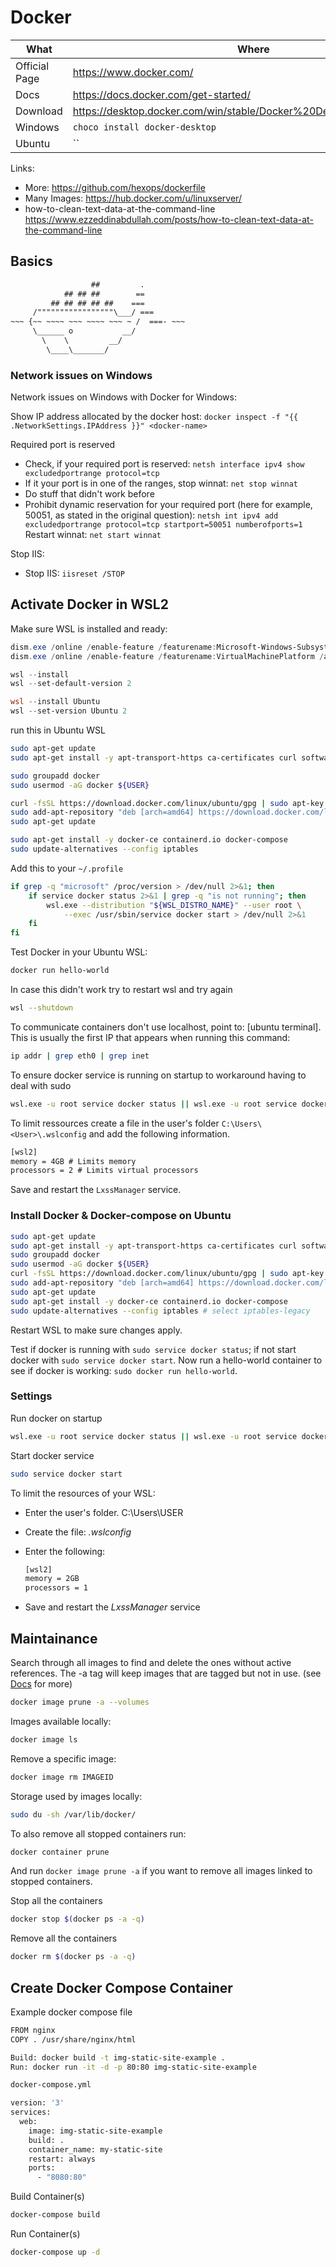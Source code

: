 # Docker

| What          | Where                                                                    |
| ------------- | ------------------------------------------------------------------------ |
| Official Page | <https://www.docker.com/>                                                |
| Docs          | <https://docs.docker.com/get-started/>                                   |
| Download      | <https://desktop.docker.com/win/stable/Docker%20Desktop%20Installer.exe> |
| Windows       | `choco install docker-desktop`                                           |
| Ubuntu        | ``                                                                       |

Links:

- More: <https://github.com/hexops/dockerfile>
- Many Images: <https://hub.docker.com/u/linuxserver/>
- how-to-clean-text-data-at-the-command-line <https://www.ezzeddinabdullah.com/posts/how-to-clean-text-data-at-the-command-line>

## Basics

``` txt
                  ##         .
            ## ## ##        ==
         ## ## ## ## ##    ===
     /"""""""""""""""""\___/ ===
~~~ {~~ ~~~~ ~~~ ~~~~ ~~~ ~ /  ===- ~~~
     \______ o           __/
       \    \         __/
        \____\_______/
```

### Network issues on Windows

Network issues on Windows with Docker for Windows:

Show IP address allocated by the docker host: ```docker inspect -f "{{ .NetworkSettings.IPAddress }}" <docker-name>```

Required port is reserved

- Check, if your required port is reserved: ```netsh interface ipv4 show excludedportrange protocol=tcp```
- If it your port is in one of the ranges, stop winnat: ```net stop winnat```
- Do stuff that didn't work before
- Prohibit dynamic reservation for your required port (here for example, 50051, as stated in the original question): ```netsh int ipv4 add excludedportrange protocol=tcp startport=50051 numberofports=1```
Restart winnat: ```net start winnat```

Stop IIS:

- Stop IIS: ```iisreset /STOP```

## Activate Docker in WSL2

Make sure WSL is installed and ready:

``` ps1
dism.exe /online /enable-feature /featurename:Microsoft-Windows-Subsystem-Linux /all /norestart
dism.exe /online /enable-feature /featurename:VirtualMachinePlatform /all /norestart

wsl --install
wsl --set-default-version 2

wsl --install Ubuntu
wsl --set-version Ubuntu 2
```

run this in Ubuntu WSL

``` sh
sudo apt-get update
sudo apt-get install -y apt-transport-https ca-certificates curl software-properties-common libssl-dev libffi-dev git wget nano

sudo groupadd docker
sudo usermod -aG docker ${USER}

curl -fsSL https://download.docker.com/linux/ubuntu/gpg | sudo apt-key add -
sudo add-apt-repository "deb [arch=amd64] https://download.docker.com/linux/ubuntu $(lsb_release -cs) stable"
sudo apt-get update

sudo apt-get install -y docker-ce containerd.io docker-compose
sudo update-alternatives --config iptables
```

Add this to your `~/.profile`

```sh
if grep -q "microsoft" /proc/version > /dev/null 2>&1; then
    if service docker status 2>&1 | grep -q "is not running"; then
        wsl.exe --distribution "${WSL_DISTRO_NAME}" --user root \
            --exec /usr/sbin/service docker start > /dev/null 2>&1
    fi
fi
```

Test Docker in your Ubuntu WSL:

```sh
docker run hello-world
```

In case this didn't work try to restart wsl and try again

```sh
wsl --shutdown
```

To communicate containers don't use localhost, point to: [ubuntu terminal]. This is usually the first IP that appears when running this command:

```sh
ip addr | grep eth0 | grep inet
```

To ensure docker service is running on startup to workaround having to deal with sudo

```sh
wsl.exe -u root service docker status || wsl.exe -u root service docker start
```

To limit ressources create a file in the user's folder `C:\Users\<User>\.wslconfig` and add the following information.

```txt
[wsl2]
memory = 4GB # Limits memory
processors = 2 # Limits virtual processors
```

Save and restart the `LxssManager` service.

### Install Docker & Docker-compose on Ubuntu

``` sh
sudo apt-get update
sudo apt-get install -y apt-transport-https ca-certificates curl software-properties-common libssl-dev libffi-dev git wget nano
sudo groupadd docker
sudo usermod -aG docker ${USER}
curl -fsSL https://download.docker.com/linux/ubuntu/gpg | sudo apt-key add -
sudo add-apt-repository "deb [arch=amd64] https://download.docker.com/linux/ubuntu $(lsb_release -cs) stable"
sudo apt-get update
sudo apt-get install -y docker-ce containerd.io docker-compose
sudo update-alternatives --config iptables # select iptables-legacy
```

Restart WSL to make sure changes apply.

Test if docker is running with ```sudo service docker status```; if not start docker with ```sudo service docker start```. Now run a hello-world container to see if docker is working: ```sudo docker run hello-world```.

### Settings

Run docker on startup

``` sh
wsl.exe -u root service docker status || wsl.exe -u root service docker start
```

Start docker service

``` sh
sudo service docker start
```

To limit the resources of your WSL:

- Enter the user's folder. C:\Users\USER
- Create the file: *.wslconfig*
- Enter the following:
  
    ``` txt
    [wsl2]
    memory = 2GB
    processors = 1
    ```

- Save and restart the *LxssManager* service

## Maintainance

Search through all images to find and delete the ones without active references.
The -a tag will keep images that are tagged but not in use. (see [Docs](https://docs.docker.com/engine/reference/commandline/image_prune/) for more)

``` sh
docker image prune -a --volumes
```

Images available locally:

``` sh
docker image ls
```

Remove a specific image:

``` sh
docker image rm IMAGEID
```

Storage used by images locally:

``` sh
sudo du -sh /var/lib/docker/
```

To also remove all stopped containers run:

``` sh
docker container prune
```

And run ```docker image prune -a``` if you want to remove all images linked to stopped containers.


Stop all the containers

``` sh
docker stop $(docker ps -a -q)
```

Remove all the containers

``` sh
docker rm $(docker ps -a -q)
```

## Create Docker Compose Container

Example docker compose file

```sh
FROM nginx
COPY . /usr/share/nginx/html

Build: docker build -t img-static-site-example .
Run: docker run -it -d -p 80:80 img-static-site-example

docker-compose.yml

version: '3'
services:
  web:
    image: img-static-site-example
    build: .
    container_name: my-static-site
    restart: always
    ports:
      - "8080:80"
```

Build Container(s)

```sh
docker-compose build
```

Run Container(s)

```sh
docker-compose up -d
```
